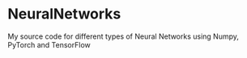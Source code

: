 # NeuralNetworks
My source code for different types of Neural Networks using Numpy, PyTorch and TensorFlow 
